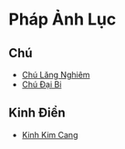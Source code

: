 
# Pháp Ảnh Lục

## Chú
* [Chú Lăng Nghiêm ](./chu/Chu_Lang_Nghiem.md)
* [Chú Đại Bi](./chu/Chu_Dai_Bi.md)

## Kinh Điển
- [Kinh Kim Cang](./kinh/Kinh_Kim_Cang.md)